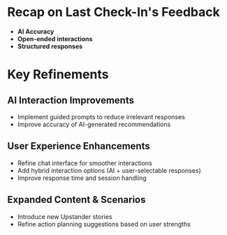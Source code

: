 # Recap on Last Check-In's Feedback

- **AI Accuracy**
- **Open-ended interactions**
- **Structured responses**

# Key Refinements

## AI Interaction Improvements
- Implement guided prompts to reduce irrelevant responses
- Improve accuracy of AI-generated recommendations

## User Experience Enhancements
- Refine chat interface for smoother interactions
- Add hybrid interaction options (AI + user-selectable responses)
- Improve response time and session handling

## Expanded Content & Scenarios
- Introduce new Upstander stories
- Refine action planning suggestions based on user strengths

